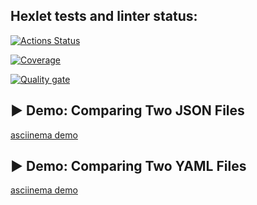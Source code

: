 ## Hexlet tests and linter status:
[![Actions Status](https://github.com/Freemason-EAG/frontend-project-46/actions/workflows/hexlet-check.yml/badge.svg)](https://github.com/Freemason-EAG/frontend-project-46/actions)

[![Coverage](https://sonarcloud.io/api/project_badges/measure?project=Freemason-EAG_frontend-project-46&metric=coverage)](https://sonarcloud.io/summary/new_code?id=Freemason-EAG_frontend-project-46)

[![Quality gate](https://sonarcloud.io/api/project_badges/quality_gate?project=Freemason-EAG_frontend-project-46)](https://sonarcloud.io/summary/new_code?id=Freemason-EAG_frontend-project-46)

## ▶️ Demo: Comparing Two JSON Files
[asciinema demo](https://asciinema.org/a/mGebINwCBop2DlN5F04NH0b5Q)

## ▶️ Demo: Comparing Two YAML Files
[asciinema demo](https://asciinema.org/a/cIB4kiMWPfTkV9EYP1xeKg4rJ)